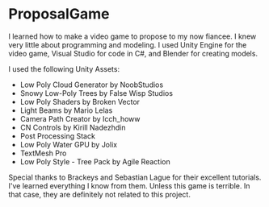 # ProposalGame

I learned how to make a video game to propose to my now fiancee. I knew very little about programming and modeling. I used Unity Engine for the video game, Visual Studio for code in C#, and Blender for creating models. 

I used the following Unity Assets:
- Low Poly Cloud Generator by NoobStudios
- Snowy Low-Poly Trees by False Wisp Studios
- Low Poly Shaders by Broken Vector
- Light Beams by Mario Lelas
- Camera Path Creator by Icch_howw
- CN Controls by Kirill Nadezhdin
- Post Processing Stack
- Low Poly Water GPU by Jolix
- TextMesh Pro
- Low Poly Style - Tree Pack by Agile Reaction

Special thanks to Brackeys and Sebastian Lague for their excellent tutorials. I've learned everything I know from them. Unless this game is terrible. In that case, they are definitely not related to this project.
